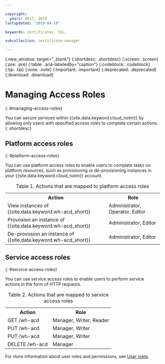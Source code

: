 ```yaml
---

copyright:
  years: 2017, 2019
lastupdated: "2019-04-18"

keywords: certificates, SSL,

subcollection: certificate-manager

---
```


{:new_window: target="_blank"}
{:shortdesc: .shortdesc}
{:screen: .screen}
{:pre: .pre}
{:table: .aria-labeledby="caption"}
{:codeblock: .codeblock}
{:tip: .tip}
{:note: .note}
{:important: .important}
{:deprecated: .deprecated}
{:download: .download}

# Managing Access Roles
{: #managing-access-roles}

You can secure services within {{site.data.keyword.cloud_notm}} by allowing only users with specified access roles to complete certain actions.
{: shortdesc}

## Platform access roles
{: #platform-access-roles}

You can use platform access roles to enable users to complete tasks on platform resources, such as provisioning or de-provisioning instances in your {{site.data.keyword.cloud_notm}} account.

<table>
<caption> Table 1. Actions that are mapped to platform access roles</caption>
  <tr>
    <th> Action </th>
    <th> Role </th>
  </tr>
  <tr>
    <td>View instances of {{site.data.keyword.wh-acd_short}}</td>
    <td> Administrator, Operator, Editor </td>
  </tr>
  <tr>
    <td>Provosion an instance of {{site.data.keyword.wh-acd_short}}</td>
    <td> Administrator, Editor </td>
  </tr>
  <tr>
    <td>De-provosion an instance of {{site.data.keyword.wh-acd_short}}</td>
    <td> Administrator, Editor </td>
  </tr>
</table>

## Service access roles
{: #service-access-roles}

You can use service access roles to enable users to perform service actions in the form of HTTP requests.

<table>
<caption> Table 2. Actions that are mapped to service access roles</caption>
  <tr>
    <th> Action </th>
    <th> Role </th>
  </tr>
  <tr>
    <td>GET /wh-acd </td>
    <td> Manager, Writer, Reader </td>
  </tr>
  <tr>
    <td> PUT /wh-acd </td>
    <td> Manager, Writer </td>
  </tr>
  <tr>
    <td> PUT /wh-acd </td>
    <td> Manager, Writer </td>
  </tr>
  <tr>
     <td> DELETE /wh-acd </td>
     <td> Manager</td>
  </tr>       
</table>

For more information about user roles and permissions, see [User roles](/docs/iam?topic=iam-userroles#userroles).
